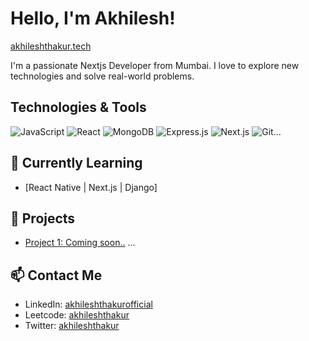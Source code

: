 # Hello, I'm Akhilesh!
[akhileshthakur.tech](https://akhileshthakur.tech)


I'm a passionate Nextjs Developer from Mumbai. I love to explore new technologies and solve real-world problems.

## Technologies & Tools
![JavaScript](https://img.shields.io/badge/-JavaScript-000000?style=flat-square&logo=javascript&logoColor=white)
![React](https://img.shields.io/badge/-React-000000?style=flat-square&logo=react&logoColor=white)
![MongoDB](https://img.shields.io/badge/-MongoDB-000000?style=flat-square&logo=mongodb&logoColor=white)
![Express.js](https://img.shields.io/badge/-Express.js-000000?style=flat-square&logo=express&logoColor=white)
![Next.js](https://img.shields.io/badge/-Next.js-000000?style=flat-square&logo=next.js&logoColor=white)
![Git](https://img.shields.io/badge/-Git-000000?style=flat-square&logo=git&logoColor=white)...

## 🌱 Currently Learning

- [React Native | Next.js | Django]

## 🚀 Projects

- [Project 1: Coming soon..](link-to-project)
...

## 📫 Contact Me

- LinkedIn: [akhileshthakurofficial](https://www.linkedin.com/in/akhileshthakurofficial/)
- Leetcode: [akhileshthakur](https://leetcode.com/akhileshthakur/)
- Twitter: [akhileshthakur](https://twitter.com/_akhileshthakur)

